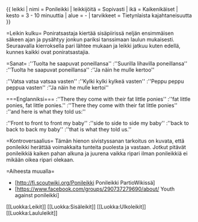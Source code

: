 {{ leikki
 | nimi          = Ponileikki
 | leikkijöitä   = Sopivasti
 | ikä           = Kaikenikäiset
 | kesto         = 3 - 10 minuuttia
 | alue          = -
 | tarvikkeet    = Tietynlaista kajahtaneisuutta
}}

=Leikin kulku=
Poniratsastaja kiertää sisäpiirissä neljän ensimmäisen säkeen ajan ja pysähtyy jonkun pariksi tanssimaan laulun mukaisesti. Seuraavalla kierroksella pari lähtee mukaan ja leikki jatkuu kuten edellä, kunnes kaikki ovat poniratsastajia. 

=Sanat=
:''Tuolta he saapuvat poneillansa''
:''Suurilla lihavilla poneillansa''
:''Tuolta he saapuvat poneillansa''
:''Ja näin he mulle kertoo''

:''Vatsa vatsa vatsaa vasten''
:''Kylki kylki kylkeä vasten''
:''Peppu peppu peppua vasten''
:''Ja näin he mulle kertoi''

===Englanniksi===
:''There they come with their fat little ponies''
:''fat little ponies, fat little ponies.''
:''There they come with their fat little ponies''
:''and here is what they told us:''

:''Front to front to front my baby''
:''side to side to side my baby''
:''back to back to back my baby''
:''that is what they told us.''

=Kontroversaalius=
Tämän hienon sivistyssanan tarkoitus on kuvata, että ponileikki herättää voimakkaita tunteita puolesta ja vastaan. Jotkut pitävät ponileikkiä kaiken pahan alkuna ja juurena vaikka ripari ilman ponileikkiä ei mikään oikea ripari olekaan.

=Aiheesta muualla=
* [http://fi.scoutwiki.org/Ponileikki Ponileikki PartioWikissä]
* [https://www.facebook.com/groups/290737279690/about/ Youth against ponileikki]

[[Luokka:Leikit]]
[[Luokka:Sisäleikit]]
[[Luokka:Ulkoleikit]]
[[Luokka:Laululeikit]]
